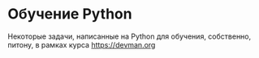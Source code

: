 # Обучение Python 

Некоторые задачи, написанные на Python для обучения, собственно, питону, в рамках курса https://devman.org
